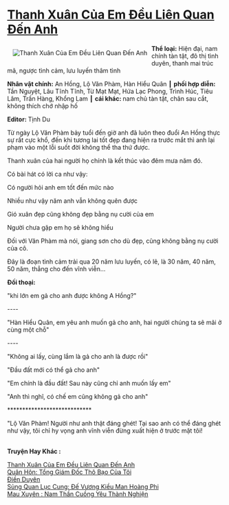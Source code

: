 <a href="https://utruyen.com/truyen/thanh-xuan-cua-em-deu-lien-quan-den-anh/17050/" title="Thanh Xuân Của Em Đều Liên Quan Đến Anh"><h1>Thanh Xuân Của Em Đều Liên Quan Đến Anh</h1></a><div style="display:table"><img align="right" style="float: left; padding: 10px;" src="https://utruyen.com/images/story/200x260/thanh-xuan-cua-em-deu-lien-quan-den-anh.jpg" alt="Thanh Xuân Của Em Đều Liên Quan Đến Anh"><b>Thể loại:</b> Hiện đại, nam chính tàn tật, đô thị tình duyên, thanh mai trúc mã, ngược tình cảm, lưu luyến thâm tình <p></p><b>Nhân vật chính:</b> An Hồng, Lộ Văn Phàm, Hàn Hiểu Quân ┃ <b>phối hợp diễn: </b>Tần Nguyệt, Lâu Tĩnh Tĩnh, Từ Mạt Mạt, Hứa Lạc Phong, Trình Húc, Tiêu Lâm, Trần Hàng, Khổng Lam ┃ <b>cái khác: </b>nam chủ tàn tật, chân sau cắt, không thích chớ nhập hố<p></p><b>Editor: </b>Tịnh Du<p></p>Từ ngày Lộ Văn Phàm bảy tuổi đến giờ anh đã luôn theo đuổi An Hồng thực sự rất cực khổ, đến khi tương lai tốt đẹp đang hiện ra trước mắt thì anh lại phạm vào một lỗi suốt đời không thể tha thứ được.<p></p>Thanh xuân của hai người họ chính là kết thúc vào đêm mưa năm đó.<p></p>Có bài hát có lời ca như vậy:<p></p>Có người hỏi anh em tốt đến mức nào<p></p>Nhiều như vậy năm anh vẫn không quên được<p></p>Gió xuân đẹp cũng không đẹp bằng nụ cười của em<p></p>Người chưa gặp em họ sẽ không hiểu<p></p>Đối với Văn Phàm mà nói, giang sơn cho dù đẹp, cũng không bằng nụ cười của cô.<p></p>Đây là đoạn tình cảm trải qua 20 năm lưu luyến, có lẽ, là 30 năm, 40 năm, 50 năm, thẳng cho đến vĩnh viễn...<p></p><b>Đối thoại:<p></p></b><p></p>"khi lớn em gả cho anh được không A Hồng?"<p></p>----<p></p>"Hàn Hiểu Quân, em yêu anh muốn gả cho anh, hai người chúng ta sẽ mãi ở cùng một chỗ"<p></p>----<p></p>"Không ai lấy, cùng lắm là gả cho anh là được rồi"<p></p>"Đầu đất mới có thể gả cho anh"<p></p>"Em chính là đầu đất! Sau này cũng chỉ anh muốn lấy em"<p></p>"Anh thì nghĩ, có chế em cũng không gả cho anh"<p></p>****************************<p></p>"Lộ Văn Phàm! Người như anh thật đáng ghét! Tại sao anh có thể đáng ghét như vậy, tôi chỉ hy vọng anh vĩnh viễn đừng xuất hiện ở trước mặt tôi!</div><p><br><b>Truyện Hay Khác :</b></p><a href="https://utruyen.com/truyen/thanh-xuan-cua-em-deu-lien-quan-den-anh/17050/" alt="Thanh Xuân Của Em Đều Liên Quan Đến Anh">Thanh Xuân Của Em Đều Liên Quan Đến Anh</a><br/><a href="https://utruyen.com/truyen/quan-hon-tong-giam-doc-tho-bao-cua-toi/14581/" alt="Quân Hôn: Tổng Giám Đốc Thô Bạo Của Tôi">Quân Hôn: Tổng Giám Đốc Thô Bạo Của Tôi</a><br/><a href="https://github.com/quanluxury/ngontinh_top100/tree/master/truyenhay/17076" alt="Điền Duyên">Điền Duyên</a><br/><a href="https://github.com/quanluxury/ngontinh_top100/tree/master/truyenhay/17587" alt="Sủng Quan Lục Cung: Đế Vương Kiều Man Hoàng Phi">Sủng Quan Lục Cung: Đế Vương Kiều Man Hoàng Phi</a><br/><a href="https://www.google.ca/url?q=https%3A%2F%2Futruyen.com%2Ftruyen%2Fmau-xuyen-nam-than-cuong-yeu-thanh-nghien%2F19509%2F" alt="Mau Xuyên : Nam Thần Cuồng Yêu Thành Nghiện">Mau Xuyên : Nam Thần Cuồng Yêu Thành Nghiện</a><br/>
